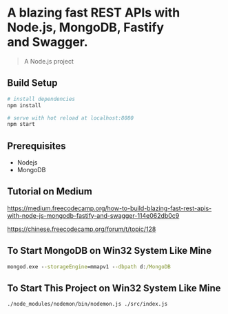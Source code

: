 # A blazing fast REST APIs with Node.js, MongoDB, Fastify and Swagger.

> A Node.js project

## Build Setup

``` bash
# install dependencies
npm install

# serve with hot reload at localhost:8080
npm start
```
## Prerequisites
- Nodejs
- MongoDB

## Tutorial on Medium

https://medium.freecodecamp.org/how-to-build-blazing-fast-rest-apis-with-node-js-mongodb-fastify-and-swagger-114e062db0c9

https://chinese.freecodecamp.org/forum/t/topic/128

## To Start MongoDB on Win32 System Like Mine

``` cmd
mongod.exe --storageEngine=mmapv1 --dbpath d:/MongoDB
```

## To Start This Project on Win32 System Like Mine

``` bash
./node_modules/nodemon/bin/nodemon.js ./src/index.js
```